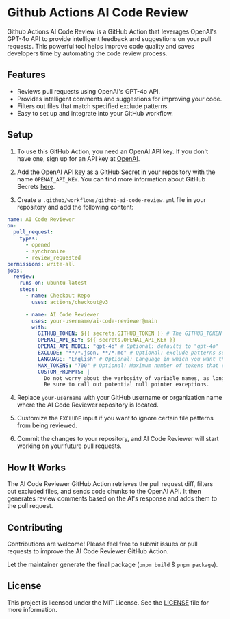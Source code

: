 # Github Actions AI Code Review

Github Actions AI Code Review is a GitHub Action that leverages OpenAI's GPT-4o API to provide intelligent feedback and suggestions on
your pull requests. This powerful tool helps improve code quality and saves developers time by automating the code
review process.

## Features

- Reviews pull requests using OpenAI's GPT-4o API.
- Provides intelligent comments and suggestions for improving your code.
- Filters out files that match specified exclude patterns.
- Easy to set up and integrate into your GitHub workflow.

## Setup

1. To use this GitHub Action, you need an OpenAI API key. If you don't have one, sign up for an API key
   at [OpenAI](https://platform.openai.com/signup).

2. Add the OpenAI API key as a GitHub Secret in your repository with the name `OPENAI_API_KEY`. You can find more
   information about GitHub Secrets [here](https://docs.github.com/en/actions/reference/encrypted-secrets).

3. Create a `.github/workflows/github-ai-code-review.yml` file in your repository and add the following content:

```yaml
name: AI Code Reviewer
on:
  pull_request:
    types:
      - opened
      - synchronize
      - review_requested
permissions: write-all
jobs:
  review:
    runs-on: ubuntu-latest
    steps:
      - name: Checkout Repo
        uses: actions/checkout@v3

      - name: AI Code Reviewer
        uses: your-username/ai-code-reviewer@main
        with:
          GITHUB_TOKEN: ${{ secrets.GITHUB_TOKEN }} # The GITHUB_TOKEN is there by default so you just need to keep it like it is and not necessarily need to add it as secret as it will throw an error. [More Details](https://docs.github.com/en/actions/security-guides/automatic-token-authentication#about-the-github_token-secret)
          OPENAI_API_KEY: ${{ secrets.OPENAI_API_KEY }}
          OPENAI_API_MODEL: "gpt-4o" # Optional: defaults to "gpt-4o"
          EXCLUDE: "**/*.json, **/*.md" # Optional: exclude patterns separated by commas
          LANGUAGE: "English" # Optional: Language in which you want the response, defaults to "English"
          MAX_TOKENS: "700" # Optional: Maximum number of tokens that can be generated per analysis. defaults to 700
          CUSTOM_PROMPTS: |
            Do not worry about the verbosity of variable names, as long as they are somewhat descriptive.
            Be sure to call out potential null pointer exceptions.
```

4. Replace `your-username` with your GitHub username or organization name where the AI Code Reviewer repository is
   located.

5. Customize the `EXCLUDE` input if you want to ignore certain file patterns from being reviewed.

6. Commit the changes to your repository, and AI Code Reviewer will start working on your future pull requests.

## How It Works

The AI Code Reviewer GitHub Action retrieves the pull request diff, filters out excluded files, and sends code chunks to
the OpenAI API. It then generates review comments based on the AI's response and adds them to the pull request.

## Contributing

Contributions are welcome! Please feel free to submit issues or pull requests to improve the AI Code Reviewer GitHub
Action.

Let the maintainer generate the final package (`pnpm build` & `pnpm package`).

## License

This project is licensed under the MIT License. See the [LICENSE](LICENSE) file for more information.
